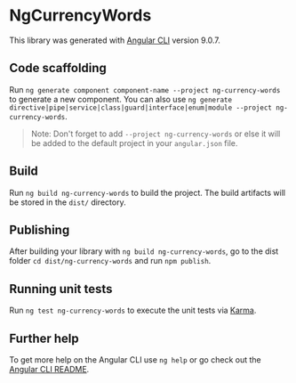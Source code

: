 # NgCurrencyWords

This library was generated with [Angular CLI](https://github.com/angular/angular-cli) version 9.0.7.

## Code scaffolding

Run `ng generate component component-name --project ng-currency-words` to generate a new component. You can also use `ng generate directive|pipe|service|class|guard|interface|enum|module --project ng-currency-words`.
> Note: Don't forget to add `--project ng-currency-words` or else it will be added to the default project in your `angular.json` file. 

## Build

Run `ng build ng-currency-words` to build the project. The build artifacts will be stored in the `dist/` directory.

## Publishing

After building your library with `ng build ng-currency-words`, go to the dist folder `cd dist/ng-currency-words` and run `npm publish`.

## Running unit tests

Run `ng test ng-currency-words` to execute the unit tests via [Karma](https://karma-runner.github.io).

## Further help

To get more help on the Angular CLI use `ng help` or go check out the [Angular CLI README](https://github.com/angular/angular-cli/blob/master/README.md).
